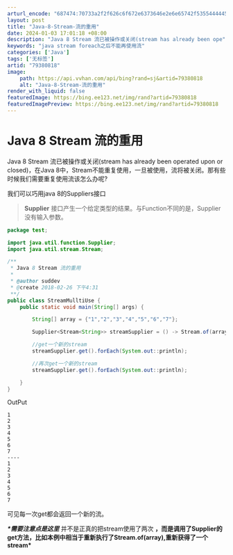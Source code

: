 ```yaml
---
arturl_encode: "687474:70733a2f2f626c6f672e6373646e2e6e65742f535544444556:2f61727469636c652f64657461696c732f3739333830383138"
layout: post
title: "Java-8-Stream-流的重用"
date: 2024-01-03 17:01:18 +08:00
description: "Java 8 Stream 流已被操作或关闭(stream has already been ope"
keywords: "java stream foreach之后不能再使用流"
categories: ['Java']
tags: ['无标签']
artid: "79380818"
image:
    path: https://api.vvhan.com/api/bing?rand=sj&artid=79380818
    alt: "Java-8-Stream-流的重用"
render_with_liquid: false
featuredImage: https://bing.ee123.net/img/rand?artid=79380818
featuredImagePreview: https://bing.ee123.net/img/rand?artid=79380818
---
```


# Java 8 Stream 流的重用

Java 8 Stream 流已被操作或关闭(stream has already been operated upon or closed)，在Java 8中，Stream不能重复使用，一旦被使用，流将被关闭。那有些时候我们需要重复使用流该怎么办呢?
  
我们可以巧用java 8的Suppliers接口

> **Supplier**
> 接口产生一个给定类型的结果。与Function不同的是，Supplier没有输入参数。

```java
package test;

import java.util.function.Supplier;
import java.util.stream.Stream;

/**
 * Java 8 Stream 流的重用
 *
 * @author suddev
 * @create 2018-02-26 下午4:31
 **/
public class StreamMulltiUse {
    public static void main(String[] args) {

        String[] array = {"1","2","3","4","5","6","7"};

        Supplier<Stream<String>> streamSupplier = () -> Stream.of(array);

        //get一个新的stream
        streamSupplier.get().forEach(System.out::println);

        //再次get一个新的stream
        streamSupplier.get().forEach(System.out::println);

    }
}

```

OutPut

```
1
2
3
4
5
6
7
----
1
2
3
4
5
6
7
```

可见每一次get都会返回一个新的流。
  
***\*需要注意点是这里***
并不是正真的把stream使用了两次
**，而是调用了Supplier的get方法，比如本例中相当于重新执行了Stream.of(array),重新获得了一个stream\***